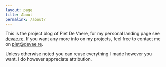 ```yaml
---
layout: page
title: About
permalink: /about/
---
```


This is the project blog of Piet De Vaere, for my personal landing page see [devae.re].
If you want any more info on my projects, feel free to contact me on <piet@devae.re>.

Unless otherwise noted you can reuse everything I made however you want. I do however appreciate attribution.

[devae.re]:	http://devae.re
